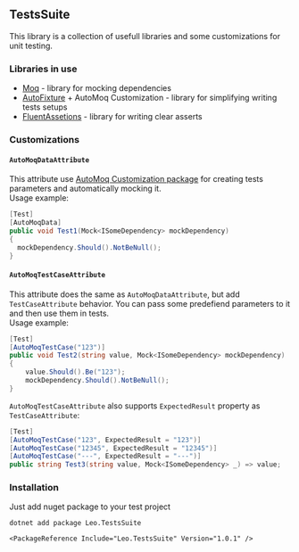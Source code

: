 ## TestsSuite
This library is a collection of usefull libraries and some customizations for unit testing.  
### Libraries in use
+ [Moq](https://github.com/devlooped/moq) - library for mocking dependencies
+ [AutoFixture](https://github.com/AutoFixture/AutoFixture) + AutoMoq Customization - library for simplifying writing tests setups
+ [FluentAssetions](https://fluentassertions.com/) - library for writing clear asserts

### Customizations
#### `AutoMoqDataAttribute`
This attribute use [AutoMoq Customization package](https://www.nuget.org/packages/AutoFixture.AutoMoq) for creating tests parameters and automatically mocking it.  
Usage example:
```csharp
[Test]
[AutoMoqData]
public void Test1(Mock<ISomeDependency> mockDependency)
{
  mockDependency.Should().NotBeNull();
}
```

#### `AutoMoqTestCaseAttribute`
This attribute does the same as `AutoMoqDataAttribute`, but add `TestCaseAttribute` behavior. You can pass some predefiend parameters to it and then use them in tests.  
Usage example:
```csharp
[Test]
[AutoMoqTestCase("123")]
public void Test2(string value, Mock<ISomeDependency> mockDependency)
{
    value.Should().Be("123");
    mockDependency.Should().NotBeNull();
}
```
`AutoMoqTestCaseAttribute` also supports `ExpectedResult` property as `TestCaseAttribute`:
```csharp
[Test]
[AutoMoqTestCase("123", ExpectedResult = "123")]
[AutoMoqTestCase("12345", ExpectedResult = "12345")]
[AutoMoqTestCase("---", ExpectedResult = "---")]
public string Test3(string value, Mock<ISomeDependency> _) => value;
```

### Installation
Just add nuget package to your test project
```
dotnet add package Leo.TestsSuite
```
```csproj
<PackageReference Include="Leo.TestsSuite" Version="1.0.1" />
```
